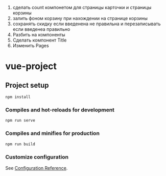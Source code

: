 1. сделать  count компонетом для страницы карточки и страницы корзины
2. залить фоном корзину при нахождении на странице корзины
3. сохранять скидку если введенена не правильна и перезаписывать если введенеа правильно
4. Разбить на компоненты
5. Сделать компонент Title
6. Изменить Pages

# vue-project

## Project setup
```
npm install
```

### Compiles and hot-reloads for development
```
npm run serve
```

### Compiles and minifies for production
```
npm run build
```

### Customize configuration
See [Configuration Reference](https://cli.vuejs.org/config/).
